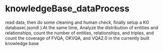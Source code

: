 # knowledgeBase_dataProcess
read data, then do some cleaning and human check, finally setup a KG database( jsondl ).At the same time, Analyze the distribution of entities and relationships, count the number of entities, relationships, and triples, and count the coverage of FVQA, OKVQA, and VQA2.0 in the currently built knowledge base
